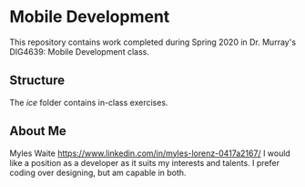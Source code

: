 # Mobile Development
This repository contains work completed during Spring 2020 in Dr. Murray's DIG4639: Mobile Development class.

## Structure
The *ice* folder contains in-class exercises. 

## About Me
Myles Waite
https://www.linkedin.com/in/myles-lorenz-0417a2167/
I would like a position as a developer as it suits my interests and talents. I prefer coding over designing, but am capable in both.